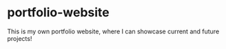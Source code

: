 # portfolio-website

This is my own portfolio website, where I can showcase current and future projects!